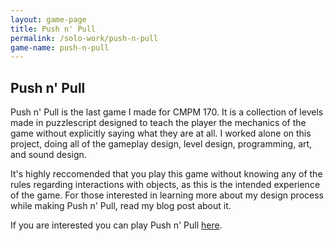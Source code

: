 ```yaml
---
layout: game-page
title: Push n' Pull
permalink: /solo-work/push-n-pull
game-name: push-n-pull
---
```


## Push n' Pull

Push n' Pull is the last game I made for CMPM 170. It is a collection of levels made in puzzlescript designed to teach the player the mechanics of the game without explicitly saying what they are at all. I worked alone on this project, doing all of the gameplay design, level design, programming, art, and sound design. 

It's highly reccomended that you play this game without knowing any of the rules regarding interactions with objects, as this is the intended experience of the game. For those interested in learning more about my design process while making Push n' Pull, read my blog post about it. 

If you are interested you can play Push n' Pull [here](Builds/PushNPull/push-n-pull.html).
